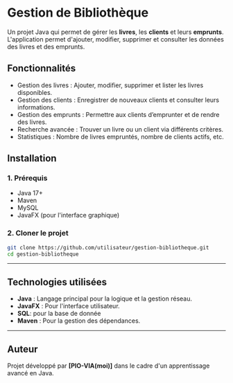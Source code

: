 # Gestion de Bibliothèque

Un projet Java qui permet de gérer les **livres**, les **clients** et leurs **emprunts**.  
L'application permet d'ajouter, modifier, supprimer et consulter les données des livres et des emprunts.

## Fonctionnalités
- Gestion des livres : Ajouter, modifier, supprimer et lister les livres disponibles.
- Gestion des clients : Enregistrer de nouveaux clients et consulter leurs informations.
- Gestion des emprunts : Permettre aux clients d’emprunter et de rendre des livres.
- Recherche avancée : Trouver un livre ou un client via différents critères.
- Statistiques : Nombre de livres empruntés, nombre de clients actifs, etc.

## Installation

### 1. Prérequis
- Java 17+
- Maven 
- MySQL 
- JavaFX (pour l'interface graphique)

### 2. Cloner le projet
```sh
git clone https://github.com/utilisateur/gestion-bibliotheque.git
cd gestion-bibliotheque
```

---
## Technologies utilisées

- **Java** : Langage principal pour la logique et la gestion réseau.
- **JavaFX** : Pour l'interface utilisateur.
- **SQL**: pour la base de donnée
- **Maven** : Pour la gestion des dépendances.
---
## Auteur

Projet développé par **[PIO-VIA(moi)]** dans le cadre d'un apprentissage avancé en Java.
